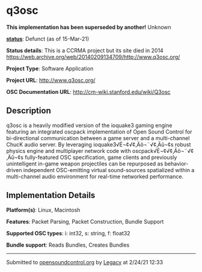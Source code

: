 # q3osc

**This implementation has been superseded by another!**
Unknown

**[status](https://ccrma.stanford.edu/~matt/OSC/implementation-status.html)**: Defunct (as of 15-Mar-21)

**Status details**: 
This is a CCRMA project but its site died in 2014 https://web.archive.org/web/20140209134709/http://www.q3osc.org/

**Project Type**: Software Application

**Project URL**: <http://www.q3osc.org/>

**OSC Documentation URL**: <http://cm-wiki.stanford.edu/wiki/Q3osc>

## Description

q3osc is a heavily modified version of the ioquake3 gaming engine featuring an integrated oscpack implementation of Open Sound Control for bi-directional communication between a game server and a multi-channel ChucK audio server. By leveraging ioquake3√É¬¢√¢‚Äö¬¨√¢‚Äû¬¢s robust physics engine and multiplayer network code with oscpack√É¬¢√¢‚Äö¬¨√¢‚Äû¬¢s fully-featured OSC specification, game clients and previously unintelligent in-game weapon projectiles can be repurposed as behavior-driven independent OSC-emitting virtual sound-sources spatialized within a multi-channel audio environment for real-time networked performance.

## Implementation Details

**Platform(s)**: Linux, Macintosh

**Features**: Packet Parsing, Packet Construction, Bundle Support

**Supported OSC types**: i: int32, s: string, f: float32

**Bundle support**: Reads Bundles, Creates Bundles

---
Submitted to [opensoundcontrol.org](https://opensoundcontrol.org) by [Legacy](https://web.archive.org) at 2/24/21 12:33
